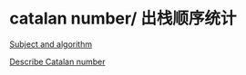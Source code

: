 # catalan number/ 出栈顺序统计

[Subject and algorithm](https://blog.csdn.net/hanyue0102/article/details/81428693)

[Describe Catalan number](https://en.wikipedia.org/wiki/Catalan_number)